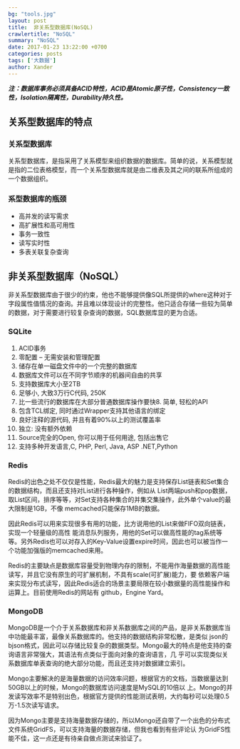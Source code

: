 ```yaml
---
bg: "tools.jpg"
layout: post
title:  非关系型数据库(NoSQL)
crawlertitle: "NoSQL"
summary: "NoSQL"
date: 2017-01-23 13:22:00 +0700
categories: posts
tags: ['大数据']
author: Xander
---
```


**_注：数据库事务必须具备ACID特性，ACID是Atomic原子性，Consistency一致性，Isolation隔离性，Durability持久性。_**

## 关系型数据库的特点

### 关系型数据库

关系型数据库，是指采用了关系模型来组织数据的数据库。简单的说，关系模型就是指的二位表格模型，而一个关系型数据库就是由二维表及其之间的联系所组成的一个数据组织。

### 系型数据库的瓶颈

* 高并发的读写需求
* 高扩展性和高可用性
* 事务一致性
* 读写实时性
* 多表关联复杂查询

## 非关系型数据库（NoSQL）

非关系型数据库由于很少的约束，他也不能够提供像SQL所提供的where这种对于字段属性值情况的查询。并且难以体现设计的完整性。他只适合存储一些较为简单的数据，对于需要进行较复杂查询的数据，SQL数据库显的更为合适。

### SQLite

1. ACID事务
2. 零配置 – 无需安装和管理配置
3. 储存在单一磁盘文件中的一个完整的数据库
4. 数据库文件可以在不同字节顺序的机器间自由的共享
5. 支持数据库大小至2TB
6. 足够小, 大致3万行C代码, 250K
7. 比一些流行的数据库在大部分普通数据库操作要快8. 简单, 轻松的API
9. 包含TCL绑定, 同时通过Wrapper支持其他语言的绑定
10. 良好注释的源代码, 并且有着90%以上的测试覆盖率 
11. 独立: 没有额外依赖
12. Source完全的Open, 你可以用于任何用途, 包括出售它 
13. 支持多种开发语言,C, PHP, Perl, Java, ASP .NET,Python

### Redis
Redis的出色之处不仅仅是性能，Redis最大的魅力是支持保存List链表和Set集合的数据结构，而且还支持对List进行各种操作，例如从 List两端push和pop数据，取List区间，排序等等，对Set支持各种集合的并集交集操作，此外单个value的最大限制是1GB，不像 memcached只能保存1MB的数据。

因此Redis可以用来实现很多有用的功能，比方说用他的List来做FIFO双向链表，实现一个轻量级的高性 能消息队列服务，用他的Set可以做高性能的tag系统等等。另外Redis也可以对存入的Key-Value设置expire时间，因此也可以被当作一 个功能加强版的memcached来用。

Redis的主要缺点是数据库容量受到物理内存的限制，不能用作海量数据的高性能读写，并且它没有原生的可扩展机制，不具有scale(可扩展)能力，要 依赖客户端来实现分布式读写，因此Redis适合的场景主要局限在较小数据量的高性能操作和运算上。目前使用Redis的网站有 github，Engine Yard。

### MongoDB

MongoDB是一个介于关系数据库和非关系数据库之间的产品，是非关系数据库当中功能最丰富，最像关系数据库的。他支持的数据结构非常松散，是类似 json的bjson格式，因此可以存储比较复杂的数据类型。Mongo最大的特点是他支持的查询语言非常强大，其语法有点类似于面向对象的查询语言，几 乎可以实现类似关系数据库单表查询的绝大部分功能，而且还支持对数据建立索引。

Mongo主要解决的是海量数据的访问效率问题，根据官方的文档，当数据量达到50GB以上的时候，Mongo的数据库访问速度是MySQL的10倍以 上。Mongo的并发读写效率不是特别出色，根据官方提供的性能测试表明，大约每秒可以处理0.5万-1.5次读写请求。

因为Mongo主要是支持海量数据存储的，所以Mongo还自带了一个出色的分布式文件系统GridFS，可以支持海量的数据存储，但我也看到有些评论认 为GridFS性能不佳，这一点还是有待亲自做点测试来验证了。

